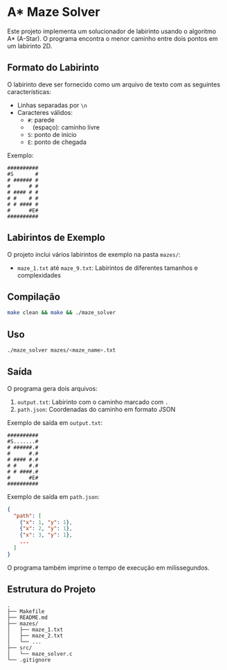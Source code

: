# A* Maze Solver

Este projeto implementa um solucionador de labirinto usando o algoritmo A* (A-Star). O programa encontra o menor caminho entre dois pontos em um labirinto 2D.

## Formato do Labirinto

O labirinto deve ser fornecido como um arquivo de texto com as seguintes características:
- Linhas separadas por `\n`
- Caracteres válidos:
  - `#`: parede
  - ` ` (espaço): caminho livre
  - `S`: ponto de início
  - `E`: ponto de chegada

Exemplo:
```
##########
#S       #
# ###### #
#      # #
# #### # #
# #    # #
# # #### #
#      #E#
##########
```

## Labirintos de Exemplo

O projeto inclui vários labirintos de exemplo na pasta `mazes/`:
- `maze_1.txt` até `maze_9.txt`: Labirintos de diferentes tamanhos e complexidades

## Compilação

```bash
make clean && make && ./maze_solver
```

## Uso

```bash
./maze_solver mazes/<maze_name>.txt
```

## Saída

O programa gera dois arquivos:
1. `output.txt`: Labirinto com o caminho marcado com `.`
2. `path.json`: Coordenadas do caminho em formato JSON

Exemplo de saída em `output.txt`:
```
##########
#S.......#
# ######.#
#      #.#
# #### #.#
# #    #.#
# # ####.#
#      #E#
##########
```

Exemplo de saída em `path.json`:
```json
{
  "path": [
    {"x": 1, "y": 1},
    {"x": 2, "y": 1},
    {"x": 3, "y": 1},
    ...
  ]
}
```

O programa também imprime o tempo de execução em milissegundos.

## Estrutura do Projeto

```
.
├── Makefile
├── README.md
├── mazes/
│   ├── maze_1.txt
│   ├── maze_2.txt
│   └── ...
├── src/
│   └── maze_solver.c
└── .gitignore
```
